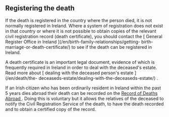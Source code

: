 ##  Registering the death

If the death is registered in the country where the person died, it is not
normally registered in Ireland. Where a system of registration does not exist
in that country or where it is not possible to obtain copies of the relevant
civil registration record (death certificate), you should contact the [
General Register Office in Ireland ](/en/birth-family-relationships/getting-
birth-marriage-or-death-certificate/) to see if the death can be registered in
Ireland.

A death certificate is an important legal document, evidence of which is
frequently required in Ireland in order to deal with the deceased's estate.
Read more about [ dealing with the deceased person's estate ](/en/death/the-
deceaseds-estate/dealing-with-the-deceaseds-estate/) .

If an Irish citizen who has been ordinarily resident in Ireland within the
past 5 years dies abroad their death can be recorded on the [ Record of Deaths
Abroad ](https://www.gov.ie/en/service/b9b43-record-a-death-abroad/) . Doing
this is voluntary but it allows the relatives of the deceased to notify the
Civil Registration Service of the death, to have the death recorded and to
obtain a certified copy of the record.
